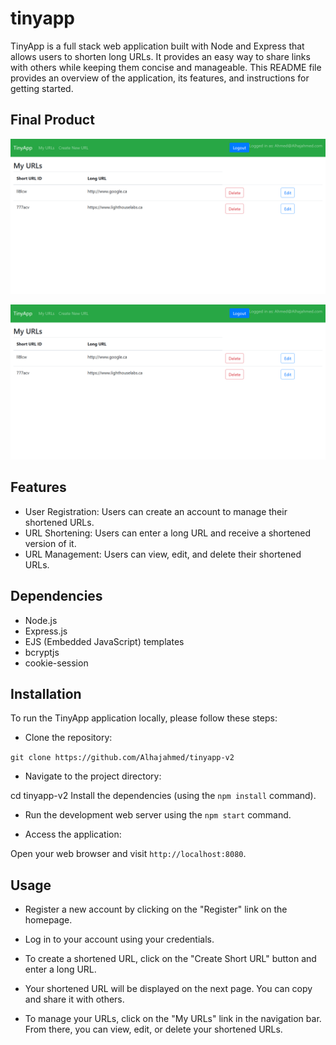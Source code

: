 # tinyapp

TinyApp is a full stack web application built with Node and Express that allows users to shorten long URLs. It provides an easy way to share links with others while keeping them concise and manageable. This README file provides an overview of the application, its features, and instructions for getting started.

## Final Product

!["Screenshot of URLs page"](https://github.com/Alhajahmed/tinyapp-v2/blob/main/docs/Urls%20page%20.png?raw=true)

!["Screenshot of update page"](https://github.com/Alhajahmed/tinyapp-v2/blob/main/docs/Urls%20page%20.png?raw=true)

## Features

- User Registration: Users can create an account to manage their shortened URLs.
- URL Shortening: Users can enter a long URL and receive a shortened version of it.
- URL Management: Users can view, edit, and delete their shortened URLs.

## Dependencies

- Node.js
- Express.js
- EJS (Embedded JavaScript) templates
- bcryptjs
- cookie-session

## Installation

To run the TinyApp application locally, please follow these steps:

- Clone the repository:

`git clone https://github.com/Alhajahmed/tinyapp-v2`

- Navigate to the project directory:

cd tinyapp-v2
Install the dependencies (using the `npm install` command).

- Run the development web server using the `npm start` command.

- Access the application:

Open your web browser and visit `http://localhost:8080`.

## Usage

- Register a new account by clicking on the "Register" link on the homepage.

- Log in to your account using your credentials.

- To create a shortened URL, click on the "Create Short URL" button and enter a long URL.

- Your shortened URL will be displayed on the next page. You can copy and share it with others.

- To manage your URLs, click on the "My URLs" link in the navigation bar. From there, you can view, edit, or delete your shortened URLs.

